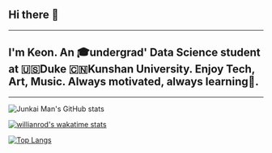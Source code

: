 ## Hi there 👋
---

## I'm Keon. An 🎓undergrad' Data Science student at 🇺🇸Duke 🇨🇳Kunshan University. Enjoy Tech, Art, Music. Always motivated, always learning🚀.

----

![Junkai Man's GitHub stats](https://github-readme-stats.vercel.app/api?username=junkaiman&bg_color=30,e96443,904e95&title_color=fff&text_color=fff)

[![willianrod's wakatime stats](https://github-readme-stats.vercel.app/api/wakatime?username=junkaiman)](https://github.com/junkaiman/github-readme-stats)

[![Top Langs](https://github-readme-stats.vercel.app/api/top-langs/?username=junkaiman&layout=compact)](https://github.com/junkaiman/github-readme-stats)





<!-- Here are some ideas to get you started:

- 🔭 I’m currently working on ...
- 🌱 I’m currently learning ...
- 👯 I’m looking to collaborate on ...
- 🤔 I’m looking for help with ...
- 💬 Ask me about ...
- 📫 How to reach me: ...
- 😄 Pronouns: ...
- ⚡ Fun fact: ... -->

